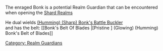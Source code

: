 The enraged Bonk is a potential Realm Guardian that can be encountered
when opening the [ Shard Realms](:Category:_Shard_Areas.md "wikilink")

He dual wields [ (Humming) (Sharp) Bonk's Battle
Buckler](Bonk's_Battle_Buckler.md "wikilink")  
and has the belt: \[\[Bonk's Belt Of Blades \|\[Pristine \] (Glowing)
(Humming) Bonk's Belt of Blades\]\]

[Category: Realm Guardians](Category:_Realm_Guardians "wikilink")

